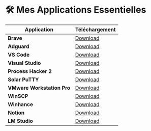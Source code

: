 # 🛠️ Mes Applications Essentielles

| Application | Téléchargement |
|------------|----------------|
| **Brave** | [Download](https://brave.com/download/) |
| **Adguard** | [Download](https://adguard.com/fr/download.html?os=windows) |
| **VS Code** | [Download](https://code.visualstudio.com/download) |
| **Visual Studio** | [Download](https://visualstudio.microsoft.com/downloads/) |
| **Process Hacker 2** | [Download](https://processhacker.sourceforge.io/downloads.php) |
| **Solar PuTTY** | [Download](https://www.solarwinds.com/free-tools/solar-putty) |
| **VMware Workstation Pro** | [Download](https://www.vmware.com/products/workstation-pro/workstation-pro-evaluation.html) |
| **WinSCP** | [Download](https://winscp.net/eng/download.php) |
| **Winhance** | [Download](https://github.com/memstechtips/Winhance/releases/latest/download/Winhance.Installer.exe) |
| **Notion** | [Download](https://www.notion.so/desktop) |
| **LM Studio** | [Download](https://lmstudio.ai/) |
